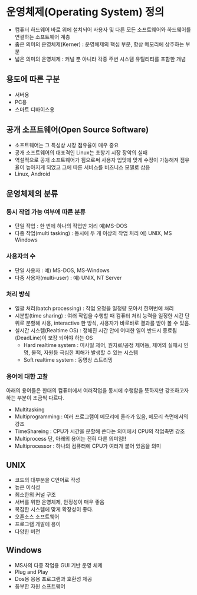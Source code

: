 # 운영체제(Operating System) 정의

- 컴퓨터 하드웨어 바로 위에 설치되어 사용자 및 다른 모든 소프트웨어와 하드웨어를 연결하는 소프트웨어 계층
- 좁은 의미의 운영체제(Kerner) : 운영체제의 핵심 부분, 항상 메모리에 상주하는 부분
- 넓은 의미의 운영체제 : 커널 뿐 아니라 각종 주변 시스템 유틸리티를 포함한 개념

## 용도에 따른 구분

- 서버용
- PC용
- 스마트 디바이스용

## 공개 소프트웨어(Open Source Software)

- 소프트웨어는 그 특성상 시장 점유율이 매우 중요
- 공개 소프트웨어의 대표격인 Linux는 초창기 시장 장악의 실패
- 역설적으로 공개 소프트웨어가 됨으로써 사용자 입맛에 맞게 수정이 가능해져 점유율이 높아지게 되었고 그에 따른 서비스를 비즈니스 모델로 삼음
- Linux, Android

## 운영체제의 분류

### 동시 작업 가능 여부에 따른 분류

- 단일 작업 : 한 번에 하나의 작업만 처리 예)MS-DOS
- 다중 작업(multi tasking) : 동시에 두 개 이상의 작업 처리 예) UNIX, MS Windows

### 사용자의 수

- 단일 사용자 : 예) MS-DOS, MS-Windows
- 다중 사용자(multi-user) : 예) UNIX, NT Server

### 처리 방식

- 일괄 처리(batch processing) : 작업 요청을 일정량 모아서 한꺼번에 처리
- 시분할(time sharing) : 여러 작업을 수행할 때 컴퓨터 처리 능력을 일정한 시간 단위로 분할해 사용, interactive 한 방식, 사용자가 바로바로 결과를 받아 볼 수 있음.
- 실시간 시스템(Realtime OS) : 정해진 시간 안에 어떠한 일이 반드시 종료됨(DeadLine)이 보장 되어야 하는 OS
  - Hard realtime system : 미사일 제어, 원자로/공정 제어등, 제어의 실패시 인명, 물적, 자원등 극심한 피해가 발생할 수 있는 시스템
  - Soft realtime system : 동영상 스트리밍

### 용어에 대한 고찰

아래의 용어들은 한대의 컴퓨터에서 여러작업을 동시에 수행함을 뜻하지만 강조하고자 하는 부분이 조금씩 다르다.

- Multitasking
- Multiprogramming : 여러 프로그램이 메모리에 올라가 있음, 메모리 측면에서의 강조
- TimeShareing : CPU가 시간을 분할해 쓴다는 의미에서 CPU의 작업측면 강조
- Multiprocess
  단, 아래의 용어는 전혀 다른 의미임!!
- Multiprocessor : 하나의 컴퓨터에 CPU가 여러개 붙어 있음을 의미

## UNIX

- 코드의 대부분을 C언어로 작성
- 높은 이식성
- 최소한의 커널 구조
- 서버를 위한 운영체제, 안정성이 매우 좋음
- 복잡한 시스템에 맞게 확장성이 좋다.
- 오픈소스 소프트웨어
- 프로그램 개발에 용이
- 다양한 버전

## Windows

- MS사의 다중 작업용 GUI 기반 운영 체제
- Plug and Play
- Dos용 응용 프로그램과 호환성 제공
- 풍부한 자원 소프트웨어

